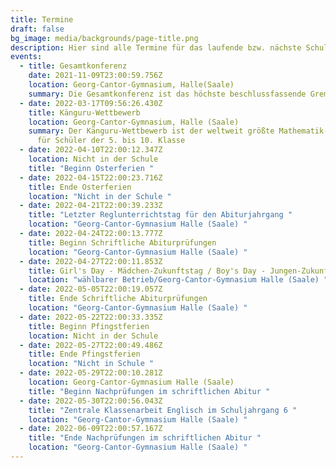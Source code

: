 ```yaml
---
title: Termine
draft: false
bg_image: media/backgrounds/page-title.png
description: Hier sind alle Termine für das laufende bzw. nächste Schuljahr aufgelistet.
events:
  - title: Gesamtkonferenz
    date: 2021-11-09T23:00:59.756Z
    location: Georg-Cantor-Gymnasium, Halle(Saale)
    summary: Die Gesamtkonferenz ist das höchste beschlussfassende Gremium der Schule.
  - date: 2022-03-17T09:56:26.430Z
    title: Känguru-Wettbewerb
    location: Georg-Cantor-Gymnasium, Halle (Saale)
    summary: Der Känguru-Wettbewerb ist der weltweit größte Mathematik-Wettbewerb
      für Schüler der 5. bis 10. Klasse
  - date: 2022-04-10T22:00:12.347Z
    location: Nicht in der Schule
    title: "Beginn Osterferien "
  - date: 2022-04-15T22:00:23.716Z
    title: Ende Osterferien
    location: "Nicht in der Schule "
  - date: 2022-04-21T22:00:39.233Z
    title: "Letzter Reglunterrichtstag für den Abiturjahrgang "
    location: "Georg-Cantor-Gymnasium Halle (Saale) "
  - date: 2022-04-24T22:00:13.777Z
    title: Beginn Schriftliche Abiturprüfungen
    location: "Georg-Cantor-Gymnasium Halle (Saale) "
  - date: 2022-04-27T22:00:11.853Z
    title: Girl's Day - Mädchen-Zukunftstag / Boy's Day - Jungen-Zukunftstag
    location: "wählbarer Betrieb/Georg-Cantor-Gymnasium Halle (Saale) "
  - date: 2022-05-05T22:00:19.057Z
    title: Ende Schriftliche Abiturprüfungen
    location: "Georg-Cantor-Gymnasium Halle (Saale) "
  - date: 2022-05-22T22:00:33.335Z
    title: Beginn Pfingstferien
    location: Nicht in der Schule
  - date: 2022-05-27T22:00:49.486Z
    title: Ende Pfingstferien
    location: "Nicht in Schule "
  - date: 2022-05-29T22:00:10.281Z
    location: Georg-Cantor-Gymnasium Halle (Saale)
    title: "Beginn Nachprüfungen im schriftlichen Abitur "
  - date: 2022-05-30T22:00:56.043Z
    title: "Zentrale Klassenarbeit Englisch im Schuljahrgang 6 "
    location: "Georg-Cantor-Gymnasium Halle (Saale) "
  - date: 2022-06-09T22:00:57.167Z
    title: "Ende Nachprüfungen im schriftlichen Abitur "
    location: "Georg-Cantor-Gymnasium Halle (Saale) "
---
```

